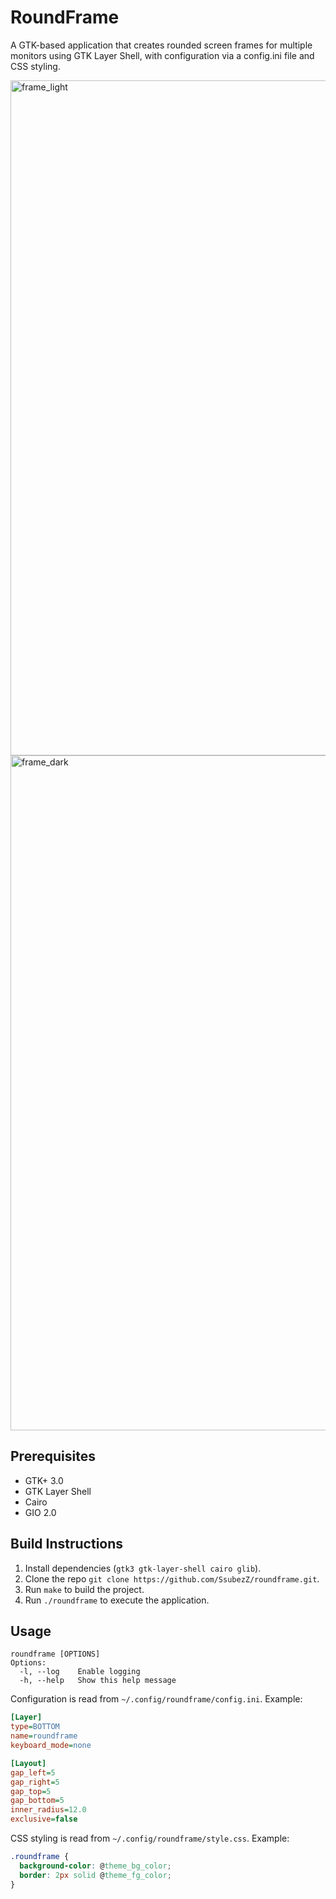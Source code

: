 # RoundFrame

A GTK-based application that creates rounded screen frames for multiple monitors using GTK Layer Shell, with configuration via a config.ini file and CSS styling.

<img width="1920" height="1080" alt="frame_light" src="https://github.com/user-attachments/assets/f39d2bc2-9180-4f95-b2d4-c9c98d5e0f9c" />
<img width="1920" height="1080" alt="frame_dark" src="https://github.com/user-attachments/assets/c1de54dc-978c-48e5-a895-780f4631a242" />

## Prerequisites

- GTK+ 3.0
- GTK Layer Shell
- Cairo
- GIO 2.0

## Build Instructions

1. Install dependencies (`gtk3 gtk-layer-shell cairo glib`).
2. Clone the repo `git clone https://github.com/SsubezZ/roundframe.git`.
3. Run `make` to build the project.
4. Run `./roundframe` to execute the application.

## Usage

```
roundframe [OPTIONS]
Options:
  -l, --log    Enable logging
  -h, --help   Show this help message

```

Configuration is read from `~/.config/roundframe/config.ini`. Example:

```ini
[Layer]
type=BOTTOM
name=roundframe
keyboard_mode=none

[Layout]
gap_left=5
gap_right=5
gap_top=5
gap_bottom=5
inner_radius=12.0
exclusive=false
```

CSS styling is read from `~/.config/roundframe/style.css`. Example:

```css
.roundframe {
  background-color: @theme_bg_color;
  border: 2px solid @theme_fg_color;
}
```
